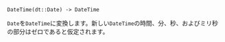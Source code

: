 ```
DateTime(dt::Date) -> DateTime
```

`Date`を`DateTime`に変換します。新しい`DateTime`の時間、分、秒、およびミリ秒の部分はゼロであると仮定されます。
